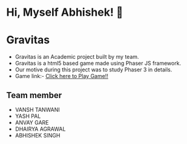 
# Hi, Myself Abhishek! 👋

# Gravitas

- Gravitas is an Academic project built by my team.
- Gravitas is a html5 based game made using Phaser JS framework. 
- Our motive during this project was to study Phaser 3 in details.
- Game link:- [Click here to Play Game!!](https://knight070409.github.io/Gravitas/)

## Team member

  - VANSH TANWANI
  - YASH PAL
  - ANVAY GARE
  - DHAIRYA AGRAWAL
  - ABHISHEK SINGH
